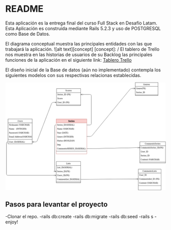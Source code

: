 # README

Esta aplicación es la entrega final del curso Full Stack en Desafío Latam. Esta Aplicación es construida mediante Rails 5.2.3 y uso de POSTGRESQL como Base de Datos.



El diagrama conceptual muestra las principales entidades con las que trabajará la aplicación.
![alt text][concept]
[concept]: /
El tablero de Trello nos muestra en las historias de usuarios de su Backlog las principales funciones de la aplicación en el siguiente link:
[Tablero Trello](https://trello.com/b/nbC570nA/proyecto-desafio-latam)

El diseño inicial de la Base de datos (aún no implementado) contempla los siguientes modelos con sus respectivas relacionas establecidas.

![alt text][logic]

[logic]: /Diagrama.png "Diagrama Lógico"





## Pasos para levantar el proyecto

-Clonar el repo.
-rails db:create
-rails db:migrate
-rails db:seed
-rails s
-enjoy!
